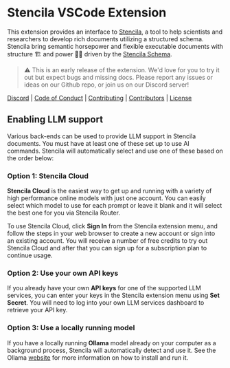 # Stencila VSCode Extension

This extension provides an interface to [Stencila](https://stencila.io), a tool to help scientists and researchers to develop rich documents utilizing a structured schema. Stencila bring semantic horsepower and flexible executable documents with structure 🏗️ and power 💪🏼 driven by the [Stencila Schema](https://github.com/stencila/stencila/tree/main/schema).

> ⚠️ This is an early release of the extension. We'd love for you to try it out but expect bugs and missing docs.
> Please report any issues or ideas on our Github repo, or join us on our Discord server!

[Discord](https://discord.gg/GADr6Jv) | [Code of Conduct](https://github.com/stencila/stencila/blob/main/CODE_OF_CONDUCT.md) | [Contributing](https://github.com/stencila/stencila/blob/main/vscode/CONTRIBUTING.md) | [Contributors](https://github.com/stencila/stencila#-contributors) | [License](https://github.com/stencila/stencila/blob/main/vscode/LICENSE)

## Enabling LLM support

Various back-ends can be used to provide LLM support in Stencila documents.  You must have at least one of these set up to use AI commands. Stencila will automatically select and use one of these based on the order below:

### Option 1: Stencila Cloud

**Stencila Cloud** is the easiest way to get up and running with a variety of high performance online models with just one account.  You can easily select which model to use for each prompt or leave it blank and it will select the best one for you via Stencila Router.

To use Stencila Cloud, click **Sign In** from the Stencila extension menu, and follow the steps in your web browser to create a new account or sign into an existing account.  You will receive a number of free credits to try out Stencila Cloud and after that you can sign up for a subscription plan to continue usage.

### Option 2: Use your own API keys

If you already have your own **API keys** for one of the supported LLM services, you can enter your keys in the Stencila extension menu using **Set Secret**.  You will need to log into your own LLM services dashboard to retrieve your API key.

### Option 3: Use a locally running model

If you have a locally running **Ollama** model already on your computer as a background process, Stencila will automatically detect and use it.  See the Ollama [website](https://ollama.com/) for more information on how to install and run it.
